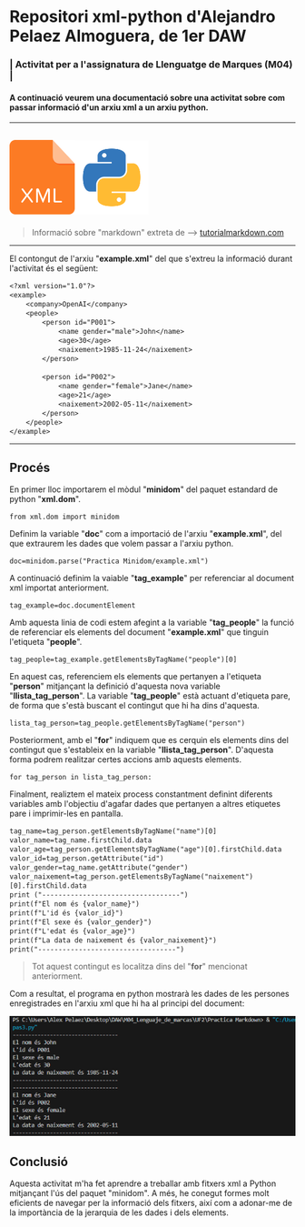 # Repositori xml-python d'Alejandro Pelaez Almoguera, de 1er DAW
### | Activitat per a l'assignatura de Llenguatge de Marques (M04) |
#### A continuació veurem una documentació sobre una activitat sobre com passar informació d'un arxiu xml a un arxiu python. 
---
<img src="https://github.com/alexpa03/xml-python/blob/main/xml-icon.png?raw=true" alt="xml_logo" width="115"><img src="https://github.com/alexpa03/xml-python/blob/main/python_logo.png?raw=true" alt="python_logo" width="130">
---

> Informació sobre "markdown" extreta de --> [tutorialmarkdown.com](https://tutorialmarkdown.com/guia "markdown")

---
El contongut de l'arxiu "**example.xml**" del que s'extreu la informació durant l'activitat és el següent:

```
<?xml version="1.0"?>
<example>
    <company>OpenAI</company>
    <people>
        <person id="P001">
            <name gender="male">John</name>
            <age>30</age>
            <naixement>1985-11-24</naixement>
        </person>

        <person id="P002">
            <name gender="female">Jane</name>
            <age>21</age>
            <naixement>2002-05-11</naixement>
        </person>
    </people>
</example>
```
---
## Procés

En primer lloc importarem el mòdul "**minidom**" del paquet estandard de python "**xml.dom**".
```
from xml.dom import minidom
```
Definim la variable "**doc**" com a importació de l'arxiu "**example.xml**", del que extraurem les dades que volem passar a l'arxiu python.
```
doc=minidom.parse("Practica Minidom/example.xml")
```
A continuació definim la vaiable "**tag_example**" per referenciar al document xml importat anteriorment. 
```
tag_example=doc.documentElement
```
Amb aquesta linia de codi estem afegint a la variable "**tag_people**" la funció de referenciar els elements del document "**example.xml**" que tinguin l'etiqueta "**people**".
```
tag_people=tag_example.getElementsByTagName("people")[0]
```
En aquest cas, referenciem els elements que pertanyen a l'etiqueta "**person**" mitjançant la definició d'aquesta nova variable "**llista_tag_person**". La variable "**tag_people**" està actuant d'etiqueta pare, de forma que s'està buscant el contingut que hi ha dins d'aquesta.
```
lista_tag_person=tag_people.getElementsByTagName("person")
```
Posteriorment, amb el "**for**" indiquem que es cerquin els elements dins del contingut que s'estableix en la variable "**llista_tag_person**". D'aquesta forma podrem realitzar certes accions amb aquests elements. 
```
for tag_person in lista_tag_person:
```
Finalment, realiztem el mateix process constantment definint diferents variables amb l'objectiu d'agafar dades que pertanyen a altres etiquetes pare i imprimir-les en pantalla.

    
    tag_name=tag_person.getElementsByTagName("name")[0]
    valor_name=tag_name.firstChild.data
    valor_age=tag_person.getElementsByTagName("age")[0].firstChild.data
    valor_id=tag_person.getAttribute("id")
    valor_gender=tag_name.getAttribute("gender")
    valor_naixement=tag_person.getElementsByTagName("naixement")[0].firstChild.data
    print ("----------------------------------")
    print(f"El nom és {valor_name}")
    print(f"L'id és {valor_id}")
    print(f"El sexe és {valor_gender}")
    print(f"L'edat és {valor_age}")
    print(f"La data de naixement és {valor_naixement}")
    print("----------------------------------")
   > Tot aquest contingut es localitza dins del "**for**" mencionat anteriorment. 


Com a resultat, el programa en python mostrarà les dades de les persones enregistrades en l'arxiu xml que hi ha al principi del document:

<img src="https://github.com/alexpa03/xml-python/blob/main/programa.png?raw=true)https://github.com/alexpa03/xml-python/blob/main/programa.png?raw=true" alt="programa" width="600">

## Conclusió

Aquesta activitat m'ha fet aprendre a treballar amb fitxers xml a Python mitjançant l'ús del paquet "minidom". A més, he conegut formes molt eficients de navegar per la informació dels fitxers, així com a adonar-me de la importància de la jerarquia de les dades i dels elements.
    
